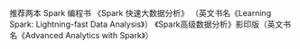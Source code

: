 推荐两本 Spark 编程书
《Spark 快速大数据分析》 （英文书名《Learning Spark: Lightning-fast Data Analysis》）
《Spark高级数据分析》影印版（英文书名《Advanced Analytics with Spark》）
